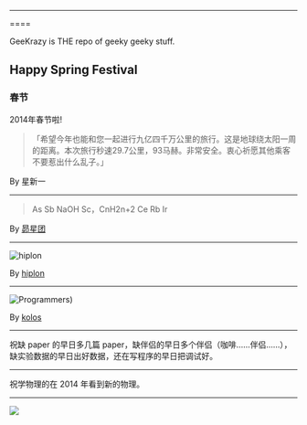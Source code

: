 ----
====

GeeKrazy is THE repo of geeky geeky stuff.


## Happy Spring Festival

### 春节


2014年春节啦!

> 「希望今年也能和您一起进行九亿四千万公里的旅行。这是地球绕太阳一周的距离。本次旅行秒速29.7公里，93马赫。非常安全。衷心祈愿其他乘客不要惹出什么乱子。」

By 星新一

-----

> As Sb NaOH Sc，CnH2n+2 Ce Rb Ir

By [昴星团](http://www.guokr.com/answer/648643/redirect/)

-----


![hiplon](https://raw.github.com/emptymalei/geekrazy/master/images/happyQM.jpg)


By [hiplon](http://www.guokr.com/answer/648685/redirect/)

-----

![Programmers](https://raw.github.com/emptymalei/geekrazy/master/images/happyProg.png))

By [kolos](http://www.guokr.com/answer/648784/redirect/)



----

祝缺 paper 的早日多几篇 paper，缺伴侣的早日多个伴侣（咖啡……伴侣……），缺实验数据的早日出好数据，还在写程序的早日把调试好。


----

祝学物理的在 2014 年看到新的物理。


-----

![](https://raw.githubusercontent.com/emptymalei/geekrazy/master/images/plague.jpg)
